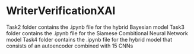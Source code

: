 # WriterVerificationXAI

Task2 folder contains the .ipynb file for the hybrid Bayesian model
Task3 folder contains the .ipynb file for the Siamese Combitional Neural Network model
Task4 folder contains the .ipynb file for the hybrid model that consists of an autoencoder combined with 15 CNNs
